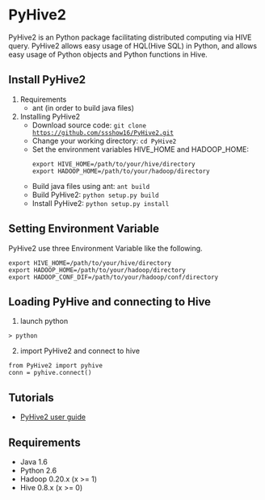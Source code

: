PyHive2
================

  PyHive2 is an Python package facilitating distributed computing via HIVE query.
  PyHive2 allows easy usage of HQL(Hive SQL) in Python, and allows easy usage of Python objects and Python functions in Hive.

## Install PyHive2
1. Requirements
    - ant (in order to build java files)
2. Installing PyHive2
    - Download source code: <code>git clone https://github.com/ssshow16/PyHive2.git</code>
    - Change your working directory: <code>cd PyHive2</code>
    - Set the environment variables HIVE_HOME and HADOOP_HOME:
        ```
        export HIVE_HOME=/path/to/your/hive/directory
        export HADOOP_HOME=/path/to/your/hadoop/directory
        ```
    - Build java files using ant: <code>ant build</code>
    - Build PyHive2: <code>python setup.py build</code>
    - Install PyHive2: <code>python setup.py install</code>

## Setting Environment Variable
PyHive2 use three Environment Variable like the following.
```
export HIVE_HOME=/path/to/your/hive/directory
export HADOOP_HOME=/path/to/your/hadoop/directory
export HADOOP_CONF_DIF=/path/to/your/hadoop/conf/directory
```

## Loading PyHive and connecting to Hive
1. launch python
```
> python
```

2. import PyHive2 and connect to hive
```
from PyHive2 import pyhive
conn = pyhive.connect()
```

## Tutorials
- [PyHive2 user guide](https://github.com/ssshow16/PyHive2/wiki/User-Guide)

## Requirements
- Java 1.6
- Python 2.6
- Hadoop 0.20.x (x >= 1)
- Hive 0.8.x (x >= 0)
